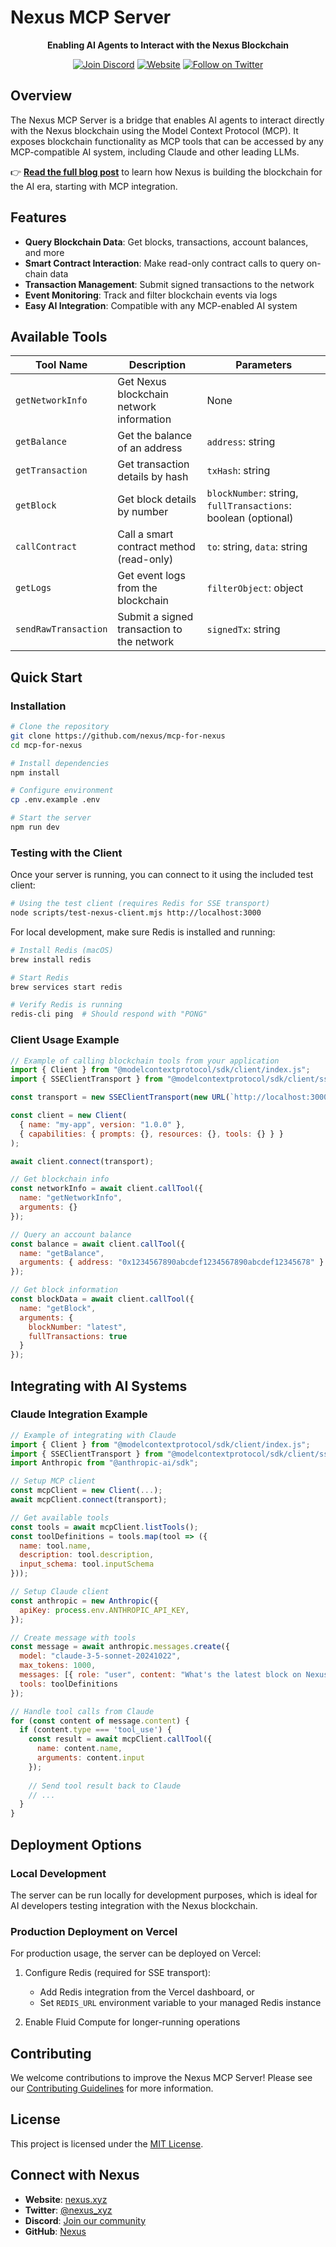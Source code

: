 # Nexus MCP Server

<!-- <p align="center">
  <img src="https://via.placeholder.com/200x200.png?text=Nexus+MCP" alt="Nexus MCP Server" width="200"/>
</p> -->

<p align="center">
  <strong>Enabling AI Agents to Interact with the Nexus Blockchain</strong>
</p>

<p align="center">
  <a href="https://discord.gg/nexus-xyz"><img src="https://img.shields.io/badge/Discord-Join-7289DA?style=flat&logo=discord" alt="Join Discord"></a>
  <a href="https://nexus.xyz"><img src="https://img.shields.io/badge/Website-Visit-0088CC?style=flat&logo=googlechrome" alt="Website"></a>
  <a href="https://twitter.com/nexuslabs"><img src="https://img.shields.io/badge/Twitter-Follow-1DA1F2?style=flat&logo=twitter" alt="Follow on Twitter"></a>
</p>

## Overview

The Nexus MCP Server is a bridge that enables AI agents to interact directly with the Nexus blockchain using the Model Context Protocol (MCP). It exposes blockchain functionality as MCP tools that can be accessed by any MCP-compatible AI system, including Claude and other leading LLMs.

👉 **[Read the full blog post](./BLOG.md)** to learn how Nexus is building the blockchain for the AI era, starting with MCP integration.

## Features

- **Query Blockchain Data**: Get blocks, transactions, account balances, and more
- **Smart Contract Interaction**: Make read-only contract calls to query on-chain data
- **Transaction Management**: Submit signed transactions to the network
- **Event Monitoring**: Track and filter blockchain events via logs
- **Easy AI Integration**: Compatible with any MCP-enabled AI system

## Available Tools

| Tool Name | Description | Parameters |
|-----------|-------------|------------|
| `getNetworkInfo` | Get Nexus blockchain network information | None |
| `getBalance` | Get the balance of an address | `address`: string |
| `getTransaction` | Get transaction details by hash | `txHash`: string |
| `getBlock` | Get block details by number | `blockNumber`: string, `fullTransactions`: boolean (optional) |
| `callContract` | Call a smart contract method (read-only) | `to`: string, `data`: string |
| `getLogs` | Get event logs from the blockchain | `filterObject`: object |
| `sendRawTransaction` | Submit a signed transaction to the network | `signedTx`: string |

## Quick Start

### Installation

```bash
# Clone the repository
git clone https://github.com/nexus/mcp-for-nexus
cd mcp-for-nexus

# Install dependencies
npm install

# Configure environment
cp .env.example .env

# Start the server
npm run dev
```

### Testing with the Client

Once your server is running, you can connect to it using the included test client:

```bash
# Using the test client (requires Redis for SSE transport)
node scripts/test-nexus-client.mjs http://localhost:3000
```

For local development, make sure Redis is installed and running:

```bash
# Install Redis (macOS)
brew install redis

# Start Redis
brew services start redis

# Verify Redis is running
redis-cli ping  # Should respond with "PONG"
```

### Client Usage Example

```javascript
// Example of calling blockchain tools from your application
import { Client } from "@modelcontextprotocol/sdk/client/index.js";
import { SSEClientTransport } from "@modelcontextprotocol/sdk/client/sse.js";

const transport = new SSEClientTransport(new URL(`http://localhost:3000/sse`));

const client = new Client(
  { name: "my-app", version: "1.0.0" },
  { capabilities: { prompts: {}, resources: {}, tools: {} } }
);

await client.connect(transport);

// Get blockchain info
const networkInfo = await client.callTool({
  name: "getNetworkInfo",
  arguments: {}
});

// Query an account balance
const balance = await client.callTool({
  name: "getBalance",
  arguments: { address: "0x1234567890abcdef1234567890abcdef12345678" }
});

// Get block information
const blockData = await client.callTool({
  name: "getBlock", 
  arguments: {
    blockNumber: "latest",
    fullTransactions: true
  }
});
```

## Integrating with AI Systems

### Claude Integration Example

```javascript
// Example of integrating with Claude
import { Client } from "@modelcontextprotocol/sdk/client/index.js";
import { SSEClientTransport } from "@modelcontextprotocol/sdk/client/sse.js";
import Anthropic from "@anthropic-ai/sdk";

// Setup MCP client
const mcpClient = new Client(...);
await mcpClient.connect(transport);

// Get available tools
const tools = await mcpClient.listTools();
const toolDefinitions = tools.map(tool => ({
  name: tool.name,
  description: tool.description,
  input_schema: tool.inputSchema
}));

// Setup Claude client
const anthropic = new Anthropic({
  apiKey: process.env.ANTHROPIC_API_KEY,
});

// Create message with tools
const message = await anthropic.messages.create({
  model: "claude-3-5-sonnet-20241022",
  max_tokens: 1000,
  messages: [{ role: "user", content: "What's the latest block on Nexus?" }],
  tools: toolDefinitions
});

// Handle tool calls from Claude
for (const content of message.content) {
  if (content.type === 'tool_use') {
    const result = await mcpClient.callTool({
      name: content.name,
      arguments: content.input
    });
    
    // Send tool result back to Claude
    // ...
  }
}
```

## Deployment Options

### Local Development

The server can be run locally for development purposes, which is ideal for AI developers testing integration with the Nexus blockchain.

### Production Deployment on Vercel

For production usage, the server can be deployed on Vercel:

1. Configure Redis (required for SSE transport):
   - Add Redis integration from the Vercel dashboard, or
   - Set `REDIS_URL` environment variable to your managed Redis instance

2. Enable Fluid Compute for longer-running operations

## Contributing

We welcome contributions to improve the Nexus MCP Server! Please see our [Contributing Guidelines](CONTRIBUTING.md) for more information.

## License

This project is licensed under the [MIT License](LICENSE).

## Connect with Nexus

- **Website**: [nexus.xyz](https://nexus.xyz)
- **Twitter**: [@nexus_xyz](https://twitter.com/nexus_xyz)
- **Discord**: [Join our community](https://discord.gg/nexus)
- **GitHub**: [Nexus](https://github.com/nexus) 